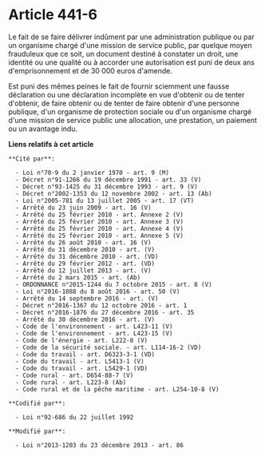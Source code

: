 # Article 441-6

Le fait de se faire délivrer indûment par une administration publique ou par un organisme chargé d'une mission de service
public, par quelque moyen frauduleux que ce soit, un document destiné à constater un droit, une identité ou une qualité ou à
accorder une autorisation est puni de deux ans d'emprisonnement et de 30 000 euros d'amende.

Est puni des mêmes peines le fait de fournir sciemment une fausse déclaration ou une déclaration incomplète en vue d'obtenir
ou de tenter d'obtenir, de faire obtenir ou de tenter de faire obtenir d'une personne publique, d'un organisme de protection
sociale ou d'un organisme chargé d'une mission de service public une allocation, une prestation, un paiement ou un avantage
indu.

**Liens relatifs à cet article**

	**Cité par**:

	  - Loi n°70-9 du 2 janvier 1970 - art. 9 (M)
	  - Décret n°91-1266 du 19 décembre 1991 - art. 33 (V)
	  - Décret n°93-1425 du 31 décembre 1993 - art. 9 (V)
	  - Décret n°2002-1353 du 12 novembre 2002 - art. 13 (Ab)
	  - Loi n°2005-781 du 13 juillet 2005 - art. 17 (VT)
	  - Arrêté du 23 juin 2009 - art. 16 (V)
	  - Arrêté du 25 février 2010 - art. Annexe 2 (V)
	  - Arrêté du 25 février 2010 - art. Annexe 3 (V)
	  - Arrêté du 25 février 2010 - art. Annexe 4 (V)
	  - Arrêté du 25 février 2010 - art. Annexe 5 (V)
	  - Arrêté du 26 août 2010 - art. 16 (V)
	  - Arrêté du 31 décembre 2010 - art. (V)
	  - Arrêté du 31 décembre 2010 - art. (VD)
	  - Arrêté du 29 février 2012 - art. (VD)
	  - Arrêté du 12 juillet 2013 - art. (V)
	  - Arrêté du 2 mars 2015 - art. (Ab)
	  - ORDONNANCE n°2015-1244 du 7 octobre 2015 - art. 8 (V)
	  - Loi n°2016-1088 du 8 août 2016 - art. 50 (V)
	  - Arrêté du 14 septembre 2016 - art. (V)
	  - Décret n°2016-1367 du 12 octobre 2016 - art. 1
	  - Décret n°2016-1876 du 27 décembre 2016 - art. 35
	  - Arrêté du 30 décembre 2016 - art. (V)
	  - Code de l'environnement - art. L423-11 (V)
	  - Code de l'environnement - art. L423-15 (V)
	  - Code de l'énergie - art. L222-8 (V)
	  - Code de la sécurité sociale. - art. L114-16-2 (VD)
	  - Code du travail - art. D6323-3-1 (VD)
	  - Code du travail - art. L5413-1 (V)
	  - Code du travail - art. L5429-1 (VD)
	  - Code rural - art. D654-88-7 (V)
	  - Code rural - art. L223-8 (Ab)
	  - Code rural et de la pêche maritime - art. L254-10-8 (V)

	**Codifié par**:

	  - Loi n°92-686 du 22 juillet 1992

	**Modifié par**:

	  - Loi n°2013-1203 du 23 décembre 2013 - art. 86

